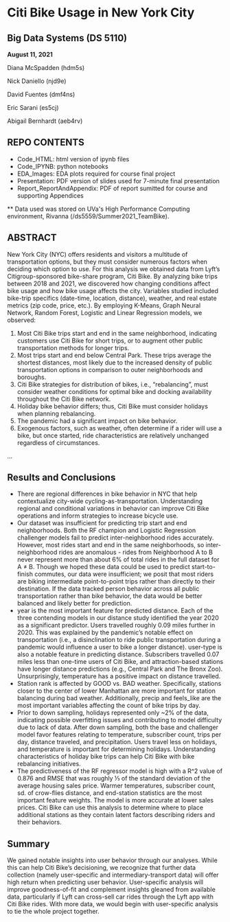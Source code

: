 # Citi Bike Usage in New York City
## Big Data Systems (DS 5110)
**August 11, 2021**

Diana McSpadden (hdm5s)

Nick Daniello (njd9e)

David Fuentes (dmf4ns)

Eric Sarani (es5cj)

Abigail Bernhardt (aeb4rv)

## REPO CONTENTS
* Code_HTML: html version of ipynb files
* Code_IPYNB: python notebooks
* EDA_Images: EDA plots required for course final project
* Presentation: PDF version of slides used for 7-minute final presentation
* Report_ReportAndAppendix: PDF of report sumitted for course and supporting Appendices

** Data used was stored on UVa's High Performance Computing environment, Rivanna (/ds5559/Summer2021_TeamBike).

## ABSTRACT
New York City (NYC) offers residents and visitors a multitude of transportation options, but they must consider numerous factors when deciding which option to use. For this analysis we obtained data from Lyft’s Citigroup-sponsored bike-share program, Citi Bike. By analyzing bike trips between 2018 and 2021, we discovered how changing conditions affect bike usage and how bike usage affects the city. Variables studied included bike-trip specifics (date-time, location, distance), weather, and real estate metrics (zip code, price, etc.). By employing K-Means, Graph Neural Network, Random Forest, Logistic and Linear Regression models, we observed:

1.	Most Citi Bike trips start and end in the same neighborhood, indicating customers use Citi Bike for short trips, or to augment other public transportation methods for longer trips.
2.	Most trips start and end below Central Park. These trips average the shortest distances, most likely due to the increased density of public transportation options in comparison to outer neighborhoods and boroughs.
3.	Citi Bike strategies for distribution of bikes, i.e., “rebalancing”, must consider weather conditions for optimal bike and docking availability throughout the Citi Bike network.
4.	Holiday bike behavior differs; thus, Citi Bike must consider holidays when planning rebalancing.
5.	The pandemic had a significant impact on bike behavior.
6.	Exogenous factors, such as weather, often determine if a rider will use a bike, but once started, ride characteristics are relatively unchanged regardless of circumstances.

...

## Results and Conclusions
* There are regional differences in bike behavior in NYC that help contextualize city-wide cycling-as-transportation. Understanding regional and conditional variations in behavior can improve Citi Bike operations and inform strategies to increase bicycle use.
* Our dataset was insufficient for predicting trip start and end neighborhoods. Both the RF champion and Logistic Regression challenger models fail to predict inter-neighborhood rides accurately. However, most rides start and end in the same neighborhoods, so inter-neighborhood rides are anomalous - rides from Neighborhood A to B never represent more than about 6% of total rides in the full dataset for A ≠ B. Though we hoped these data could be used to predict start-to-finish commutes, our data were insufficient; we posit that most riders are biking intermediate point-to-point trips rather than directly to their destination. If the data tracked person behavior across all public transportation rather than bike behavior, the data would be better balanced and likely better for prediction.
* year is the most important feature for predicted distance. Each of the three contending models in our distance study identified the year 2020 as a significant predictor. Users travelled roughly 0.09 miles further in 2020. This was explained by the pandemic’s notable effect on transportation (i.e., a disinclination to ride public transportation during a pandemic would influence a user to bike a longer distance). user-type is also a notable feature in predicting distance. Subscribers travelled 0.07 miles less than one-time users of Citi Bike, and attraction-based stations have longer distance predictions (e.g., Central Park and The Bronx Zoo). Unsurprisingly, temperature has a positive impact on distance travelled.
* Station rank is affected by GOOD vs. BAD weather. Specifically, stations closer to the center of lower Manhattan are more important for station balancing during bad weather. Additionally, precip and feels_like are the most important variables affecting the count of bike trips by day. 
* Prior to down sampling, holidays represented only ~2% of the data, indicating possible overfitting issues and contributing to model difficulty due to lack of data. After down sampling, both the base and challenger model favor features relating to temperature, subscriber count, trips per day, distance traveled, and precipitation. Users travel less on holidays, and temperature is important for determining holidays. Understanding characteristics of holiday bike trips can help Citi Bike with bike rebalancing initiatives. 
* The predictiveness of the RF regressor model is high with a R^2 value of 0.876 and RMSE that was roughly ⅓ of the standard deviation of the average housing sales price. Warmer temperatures, subscriber count, sd. of crow-flies distance, and end-station statistics are the most important feature weights. The model is more accurate at lower sales prices. Citi Bike can use this analysis to determine where to place additional stations as they contain latent factors describing riders and their behaviors.

## Summary
We gained notable insights into user behavior through our analyses. While this can help Citi Bike’s decisioning, we recognize that further data collection (namely user-specific and intermediary-transport data) will offer high return when predicting user behavior. User-specific analysis will improve goodness-of-fit and complement insights gleaned from available data, particularly if Lyft can cross-sell car rides through the Lyft app with Citi Bike rides. With more data, we would begin with user-specific analysis to tie the whole project together.

